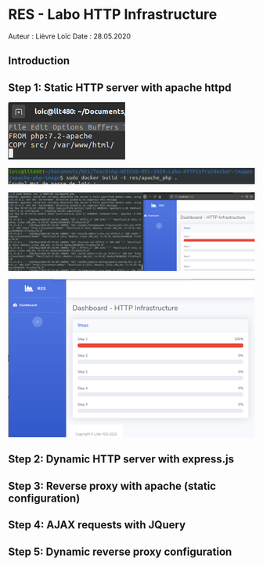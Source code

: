 # RES - Labo HTTP Infrastructure

Auteur : Lièvre Loïc
Date : 28.05.2020

## Introduction

## Step 1: Static HTTP server with apache httpd

![](images/s1_dockerfile.png)

![](images/s1_docker_build.png)

![](images/s1_docker_run.png)

![](images/s1_website.png)

## Step 2: Dynamic HTTP server with express.js

## Step 3: Reverse proxy with apache (static configuration)

## Step 4: AJAX requests with JQuery

## Step 5: Dynamic reverse proxy configuration